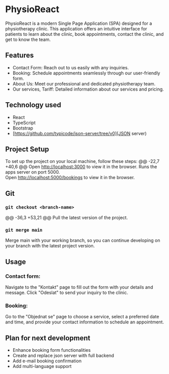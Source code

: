 # PhysioReact

PhysioReact is a modern Single Page Application (SPA) designed for a physiotherapy clinic. This application offers an intuitive interface for patients to learn about the clinic, book appointments, contact the clinic, and get to know the team.

## Features

- Contact Form: Reach out to us easily with any inquiries.
- Booking: Schedule appointments seamlessly through our user-friendly form.
- About Us: Meet our professional and dedicated physiotherapy team.
- Our services, Tariff: Detailed information about our services and pricing.

## Technology used

- React
- TypeScript
- Bootstrap
- [https://github.com/typicode/json-server/tree/v0](JSON server)

## Project Setup

To set up the project on your local machine, follow these steps:
@@ -22,7 +40,6 @@ Open [http://localhost:3000](http://localhost:3000) to view it in the browser.
Runs the apps server on port 5000.\
Open [http://localhost:5000/bookings](http://localhost:5000/bookings) to view it in the browser.


## Git

### `git checkout <branch-name>`
@@ -36,3 +53,21 @@ Pull the latest version of the project.
### `git merge main`

Merge main with your working branch, so you can continue developing on your branch with the latest project version.

## Usage

### Contact form:

Navigate to the "Kontakt" page to fill out the form with your details and message. Click "Odeslat" to send your inquiry to the clinic.

### Booking:

Go to the "Objednat se" page to choose a service, select a preferred date and time, and provide your contact information to schedule an appointment.

## Plan for next development

- Enhance booking form functionalities
- Create and replace json server with full backend
- Add e-mail booking confirmation
- Add multi-language support
